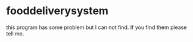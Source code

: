 # fooddeliverysystem
this program has some problem but I can not find.
If you find them please tell me.
